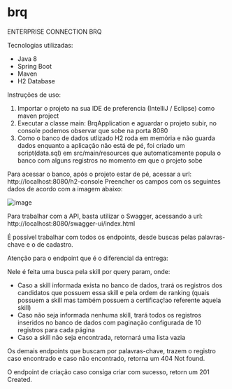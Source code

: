 # brq
ENTERPRISE CONNECTION BRQ

Tecnologias utilizadas:
- Java 8
- Spring Boot
- Maven
- H2 Database 

Instruções de uso:

1) Importar o projeto na sua IDE de preferencia (IntelliJ / Eclipse) como maven project
2) Executar a classe main: BrqApplication e aguardar o projeto subir, no console podemos observar que sobe na porta 8080
3) Como o banco de dados utlizado H2 roda em memória e não guarda dados enquanto a aplicação não está de pé, foi criado um script(data.sql) em src/main/resources que automaticamente popula o banco com alguns registros no momento em que o projeto sobe

Para acessar o banco, após o projeto estar de pé, acessar a url: http://localhost:8080/h2-console
Preencher os campos com os seguintes dados de acordo com a imagem abaixo: 

![image](https://user-images.githubusercontent.com/62717114/166119308-c9342405-7b2c-447e-9d9c-b6395f1b43ae.png)

Para trabalhar com a API, basta utilizar o Swagger, acessando a url: http://localhost:8080/swagger-ui/index.html

É possível trabalhar com todos os endpoints, desde buscas pelas palavras-chave e o de cadastro.

Atenção para o endpoint que é o diferencial da entrega: 

Nele é feita uma busca pela skill por query param, onde:
  * Caso a skill informada exista no banco de dados, trará os registros dos candidatos que possuem essa skill e pela ordem de ranking (quais possuem a skill mas também possuem a certificaç!ao referente aquela skill)
  * Caso não seja informada nenhuma skill, trará todos os registros inseridos no banco de dados com paginação configurada de 10 registros para cada página
  * Caso a skill não seja encontrada, retornará uma lista vazia

Os demais endpoints que buscam por palavras-chave, trazem o registro caso encontrado e caso não encontrado, retorna um 404 Not found.

O endpoint de criação caso consiga criar com sucesso, retorn um 201 Created.
